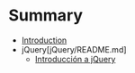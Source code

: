 # Summary

* [Introduction](README.md)
* jQuery[jQuery/README.md]
   * [Introducción a jQuery](jQuery/README.md)

